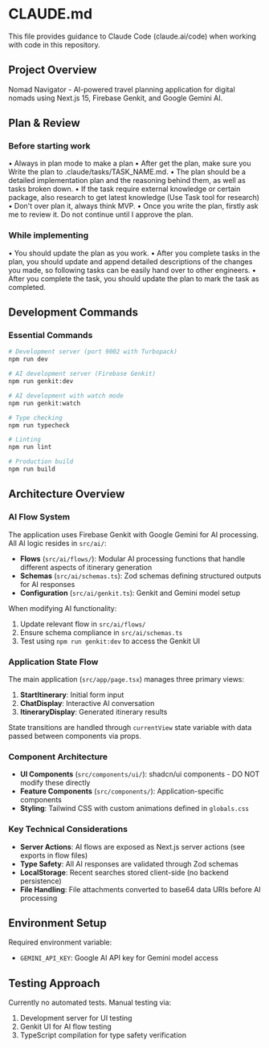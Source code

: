 # CLAUDE.md

This file provides guidance to Claude Code (claude.ai/code) when working with code in this repository.

## Project Overview
Nomad Navigator - AI-powered travel planning application for digital nomads using Next.js 15, Firebase Genkit, and Google Gemini AI.

## Plan & Review

### Before starting work
•⁠  ⁠Always in plan mode to make a plan
•⁠  ⁠After get the plan, make sure you Write the plan to .claude/tasks/TASK_NAME.md.
•⁠  ⁠The plan should be a detailed implementation plan and the reasoning behind them, as well as tasks broken down.
•⁠  ⁠If the task require external knowledge or certain package, also research to get latest knowledge (Use Task tool for research)
•⁠  ⁠Don't over plan it, always think MVP.
•⁠  ⁠Once you write the plan, firstly ask me to review it. Do not continue until I approve the plan.

### While implementing
•⁠  ⁠You should update the plan as you work.
•⁠  ⁠After you complete tasks in the plan, you should update and append detailed descriptions of the changes you made, so following tasks can be easily hand over to other engineers.
•⁠  ⁠After you complete the task, you should update the plan to mark the task as completed.

## Development Commands

### Essential Commands
```bash
# Development server (port 9002 with Turbopack)
npm run dev

# AI development server (Firebase Genkit)
npm run genkit:dev

# AI development with watch mode
npm run genkit:watch

# Type checking
npm run typecheck

# Linting
npm run lint

# Production build
npm run build
```

## Architecture Overview

### AI Flow System
The application uses Firebase Genkit with Google Gemini for AI processing. All AI logic resides in `src/ai/`:
- **Flows** (`src/ai/flows/`): Modular AI processing functions that handle different aspects of itinerary generation
- **Schemas** (`src/ai/schemas.ts`): Zod schemas defining structured outputs for AI responses
- **Configuration** (`src/ai/genkit.ts`): Genkit and Gemini model setup

When modifying AI functionality:
1. Update relevant flow in `src/ai/flows/`
2. Ensure schema compliance in `src/ai/schemas.ts`
3. Test using `npm run genkit:dev` to access the Genkit UI

### Application State Flow
The main application (`src/app/page.tsx`) manages three primary views:
1. **StartItinerary**: Initial form input
2. **ChatDisplay**: Interactive AI conversation
3. **ItineraryDisplay**: Generated itinerary results

State transitions are handled through `currentView` state variable with data passed between components via props.

### Component Architecture
- **UI Components** (`src/components/ui/`): shadcn/ui components - DO NOT modify these directly
- **Feature Components** (`src/components/`): Application-specific components
- **Styling**: Tailwind CSS with custom animations defined in `globals.css`

### Key Technical Considerations
- **Server Actions**: AI flows are exposed as Next.js server actions (see exports in flow files)
- **Type Safety**: All AI responses are validated through Zod schemas
- **LocalStorage**: Recent searches stored client-side (no backend persistence)
- **File Handling**: File attachments converted to base64 data URIs before AI processing

## Environment Setup
Required environment variable:
- `GEMINI_API_KEY`: Google AI API key for Gemini model access

## Testing Approach
Currently no automated tests. Manual testing via:
1. Development server for UI testing
2. Genkit UI for AI flow testing
3. TypeScript compilation for type safety verification
